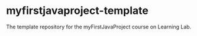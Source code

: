 # myfirstjavaproject-template
The template repository for the myFirstJavaProject course on Learning Lab.
